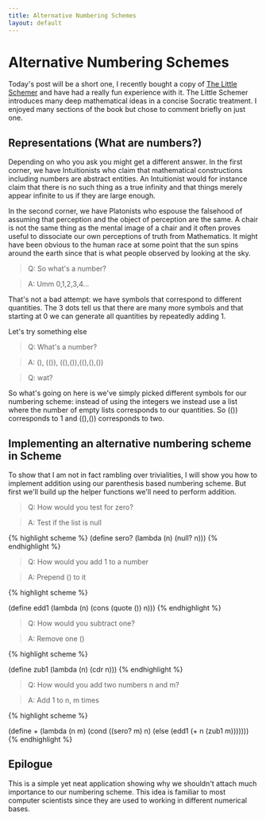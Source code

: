 ```yaml
---
title: Alternative Numbering Schemes
layout: default
---
```


# Alternative Numbering Schemes

Today's post will be a short one, I recently bought a copy of [The Little Schemer](http://www.amazon.com/Little-Schemer-Daniel-P-Friedman/dp/0262560992/ref=sr_1_1?ie=UTF8&qid=1426735911&sr=8-1&keywords=the+little+schemer) and have had a really fun experience with it. The Little Schemer introduces many deep mathematical ideas in a concise Socratic treatment. I enjoyed many sections of the book but chose to comment briefly on just one.

## Representations (What are numbers?)

Depending on who you ask you might get a different answer. In the first corner, we have Intuitionists who claim that mathematical constructions including numbers are abstract entities. An Intuitionist would for instance claim that there is no such thing as a true infinity and that things merely appear infinite to us if they are large enough.

In the second corner, we have Platonists who espouse the falsehood of assuming that perception and the object of perception are the same. A chair is not the same thing as the mental image of a chair and it often proves useful to dissociate our own perceptions of truth from Mathematics. It might have been obvious to the human race at some point that the sun spins around the earth since that is what people observed by looking at the sky. 

>Q: So what's a number?

>A: Umm 0,1,2,3,4...

That's not a bad attempt: we have symbols that correspond to different quantities. The 3 dots tell us that there are many more symbols and that starting at 0 we can generate all quantities by repeatedly adding 1.

Let's try something else

>Q: What's a number?

>A: (), (()), ((),()),((),(),())

>Q: wat?

So what's going on here is we've simply picked different symbols for our numbering scheme: instead of using the integers we instead use a list where the number of empty lists corresponds to our quantities. So (()) corresponds to 1 and ((),()) corresponds to two. 

## Implementing an alternative numbering scheme in Scheme

To show that I am not in fact rambling over trivialities, I will show you how to implement addition using our parenthesis based numbering scheme. But first we'll build up the helper functions we'll need to perform addition.

>Q: How would you test for zero?

>A: Test if the list is null

{% highlight scheme %}
(define sero?
    (lambda (n)
    (null? n)))
{% endhighlight %}


>Q: How would you add 1 to a number

>A: Prepend () to it

{% highlight scheme %}

(define edd1
    (lambda (n)
    (cons (quote ()) n)))
{% endhighlight %}

>Q: How would you subtract one?

>A: Remove one ()

{% highlight scheme %}

(define zub1
    (lambda (n)
        (cdr n)))
{% endhighlight %}

>Q: How would you add two numbers n and m?

>A: Add 1 to n, m times

{% highlight scheme %}

(define +
    (lambda (n m)
        (cond
            ((sero? m) n)
            (else (edd1 (+ n (zub1 m)))))))
{% endhighlight %}

## Epilogue

This is a simple yet neat application showing why we shouldn't attach much importance to our numbering scheme. This idea is familiar to most computer scientists since they are used to working in different numerical bases.
